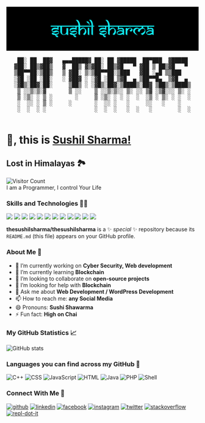 ![Lost in Himalayas 🏞](https://github.com/thesushilsharma/thesushilsharma/blob/main/Sushil%20Sharma.png)

<pre align="center">
 ██░ ██  ██▓   ▄▄▄█████▓ ██░ ██ ▓█████  ██▀███  ▓█████ 
▓██░ ██▒▓██▒   ▓  ██▒ ▓▒▓██░ ██▒▓█   ▀ ▓██ ▒ ██▒▓█   ▀ 
▒██▀▀██░▒██▒   ▒ ▓██░ ▒░▒██▀▀██░▒███   ▓██ ░▄█ ▒▒███   
░▓█ ░██ ░██░   ░ ▓██▓ ░ ░▓█ ░██ ▒▓█  ▄ ▒██▀▀█▄  ▒▓█  ▄ 
░▓█▒░██▓░██░     ▒██▒ ░ ░▓█▒░██▓░▒████▒░██▓ ▒██▒░▒████▒
 ▒ ░░▒░▒░▓       ▒ ░░    ▒ ░░▒░▒░░ ▒░ ░░ ▒▓ ░▒▓░░░ ▒░ ░
 ▒ ░▒░ ░ ▒ ░       ░     ▒ ░▒░ ░ ░ ░  ░  ░▒ ░ ▒░ ░ ░  ░
 ░  ░░ ░ ▒ ░     ░       ░  ░░ ░   ░     ░░   ░    ░   
 ░  ░  ░ ░               ░  ░  ░   ░  ░   ░        ░  ░
                                                       
</pre>

# 👋, this is [Sushil Sharma!](https://thesushilsharma.github.io)
## Lost in Himalayas 🏞

![Visitor Count](https://profile-counter.glitch.me/thesushilsharma/count.svg)
<br>I am a Programmer, I control Your Life 

### Skills and Technologies 👨‍💻
![](https://img.shields.io/badge/C++-informational?style=flat-square&logo=c%2B%2B&logoColor=white&color=00599C)
![](https://img.shields.io/badge/C-informational?style=flat-square&logo=C&logoColor=white&color=A8B9CC)
![](https://img.shields.io/badge/Java-informational?style=flat-square&logo=Java&logoColor=white&color=007396)
![](https://img.shields.io/badge/JavaScript-informational?style=flat-square&logo=JavaScript&logoColor=white&color=F0DB4F)
![](https://img.shields.io/badge/ReactJS-informational?style=flat-square&logo=React&logoColor=white&color=61DAFB)
![](https://img.shields.io/badge/HTML5/CSS3-informational?style=flat-square&logo=html5&logoColor=white&color=E34F26)
![](https://img.shields.io/badge/PHP-informational?style=flat-square&logo=php&logoColor=white&color=777BB4)
![](https://img.shields.io/badge/Shell_Scripting-informational?style=flat-square&logo=shell&logoColor=white&color=ED1C24)
![](https://img.shields.io/badge/Docker-informational?style=flat-square&logo=docker&logoColor=white&color=2496ED)
![](https://img.shields.io/badge/MySQL-informational?style=flat-square&logo=mysql&logoColor=white&color=4479A1)
![](https://img.shields.io/badge/MongoDB-informational?style=flat-square&logo=mongodb&logoColor=white&color=47A248)
![](https://img.shields.io/badge/Bootstrap-informational?style=flat-square&logo=bootstrap&logoColor=white&color=080135)

**thesushilsharma/thesushilsharma** is a ✨ _special_ ✨ repository because its `README.md` (this file) appears on your GitHub profile.

### About Me 🤵

- 🔭 I’m currently working on **Cyber Security, Web development** 
- 🌱 I’m currently learning **Blockchain** 
- 👯 I’m looking to collaborate on **open-source projects**  
- 🤔 I’m looking for help with **Blockchain**  
- 💬 Ask me about **Web Development / WordPress Development**  
- 📫 How to reach me: **any Social Media**
- 😄 Pronouns: **Sushi Shawarma** 
- ⚡ Fun fact: **High on Chai** 

### My GitHub Statistics 📈
![GitHub stats](https://github-readme-stats.vercel.app/api?username=thesushilsharma&show_icons=true)  


### Languages you can find across my GitHub 🐙
![C++](https://img.shields.io/static/v1?style=flat-square&label=%E2%A0%80&color=555&labelColor=00599C&message=C%2B%2B%EF%B8%B13.1%25)
![CSS](https://img.shields.io/static/v1?style=flat-square&label=%E2%A0%80&color=555&labelColor=E31B5F&message=CSS%EF%B8%B132.30%25)
![JavaScript](https://img.shields.io/static/v1?style=flat-square&label=%E2%A0%80&color=555&labelColor=F0DB4F&message=JavaScript%EF%B8%B111.10%25)
![HTML](https://img.shields.io/static/v1?style=flat-square&label=%E2%A0%80&color=555&labelColor=E34F26&message=HTML%EF%B8%B135.30%25)
![Java](https://img.shields.io/static/v1?style=flat-square&label=%E2%A0%80&color=555&labelColor=007396&message=Java%EF%B8%B15.4%25)
![PHP](https://img.shields.io/static/v1?style=flat-square&label=%E2%A0%80&color=555&labelColor=777BB4&message=PHP%EF%B8%B115.1%25)
![Shell](https://img.shields.io/static/v1?style=flat-square&label=%E2%A0%80&color=555&labelColor=ED1C24&message=Shell%EF%B8%B15.2%25)


### Connect With Me 📱
[<img src='https://cdn.jsdelivr.net/npm/simple-icons@3.0.1/icons/github.svg' alt='github' height='40'>](https://github.com/thesushilsharma)  [<img src='https://cdn.jsdelivr.net/npm/simple-icons@3.0.1/icons/linkedin.svg' alt='linkedin' height='40'>](https://www.linkedin.com/in/thesushilsharma/)  [<img src='https://cdn.jsdelivr.net/npm/simple-icons@3.0.1/icons/facebook.svg' alt='facebook' height='40'>](https://www.facebook.com/sushilmusing)  [<img src='https://cdn.jsdelivr.net/npm/simple-icons@3.0.1/icons/instagram.svg' alt='instagram' height='40'>](https://www.instagram.com/sushilmusing/)  [<img src='https://cdn.jsdelivr.net/npm/simple-icons@3.0.1/icons/twitter.svg' alt='twitter' height='40'>](https://twitter.com/sushilmusing)  [<img src='https://cdn.jsdelivr.net/npm/simple-icons@3.0.1/icons/stackoverflow.svg' alt='stackoverflow' height='40'>](https://stackoverflow.com/users/thesushilsharma)  [<img src='https://cdn.jsdelivr.net/npm/simple-icons@3.0.1/icons/repl-dot-it.svg' alt='repl-dot-it' height='40'>](https://repl.it/@thesushilsharma/)  
